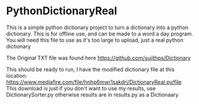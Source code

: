 # PythonDictionaryReal
This is a simple python dictionary project to turn a dictionary into a python dictionary. This is for offline use, and can be made to a word a day program.
You will need this file to use as it's too large to upload, just a real python dictionary

The Original TXT file was found here https://github.com/sujithps/Dictionary

This should be ready to run, I have the modified dictionary file at this location: https://www.mediafire.com/file/hnhp6mwr1sakdri/DictionaryReal.py/file
This download is just if you don't want to use my results, use DictionarySorter.py otherwise results are in results.py as a Dictionaary
